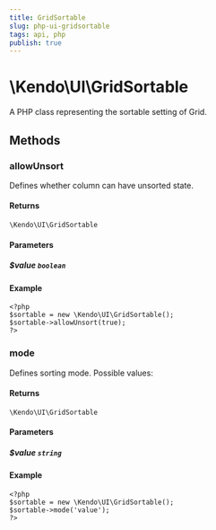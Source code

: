 ```yaml
---
title: GridSortable
slug: php-ui-gridsortable
tags: api, php
publish: true
---
```


# \Kendo\UI\GridSortable

A PHP class representing the sortable setting of Grid.


## Methods

### allowUnsort
Defines whether column can have unsorted state.

#### Returns
`\Kendo\UI\GridSortable`

#### Parameters

##### $value `boolean`



#### Example 
    <?php
    $sortable = new \Kendo\UI\GridSortable();
    $sortable->allowUnsort(true);
    ?>

### mode
Defines sorting mode. Possible values:

#### Returns
`\Kendo\UI\GridSortable`

#### Parameters

##### $value `string`



#### Example 
    <?php
    $sortable = new \Kendo\UI\GridSortable();
    $sortable->mode('value');
    ?>

